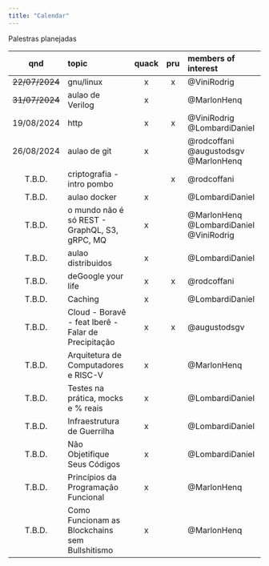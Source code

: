```yaml
---
title: "Calendar"
---
```


Palestras planejadas

|      qnd       | topic                                               | quack | pru | members of interest                     |
| :------------: | :-------------------------------------------------- | :---: | :-: | :-------------------------------------- |
| ~~22/07/2024~~ | gnu/linux                                           |   x   |  x  | @ViniRodrig                             |
| ~~31/07/2024~~ | aulao de Verilog                                    |   x   |     | @MarlonHenq                             |
|   19/08/2024   | http                                                |   x   |  x  | @ViniRodrig @LombardiDaniel             |
|   26/08/2024   | aulao de git                                        |   x   |     | @rodcoffani @augustodsgv @MarlonHenq    |
|     T.B.D.     | criptografia - intro pombo                          |       |  x  | @rodcoffani                             |
|     T.B.D.     | aulao docker                                        |   x   |     | @LombardiDaniel                         |
|     T.B.D.     | o mundo não é só REST - GraphQL, S3, gRPC, MQ       |   x   |     | @MarlonHenq @LombardiDaniel @ViniRodrig |
|     T.B.D.     | aulao distribuidos                                  |   x   |     | @LombardiDaniel                         |
|     T.B.D.     | deGoogle your life                                  |   x   |  x  | @rodcoffani                             |
|     T.B.D.     | Caching                                             |   x   |     | @LombardiDaniel                         |
|     T.B.D.     | Cloud - Boravê - feat Iberê - Falar de Precipitação |   x   |  x  | @augustodsgv                            |
|     T.B.D.     | Arquitetura de Computadores e RISC-V                |   x   |     | @MarlonHenq                             |
|     T.B.D.     | Testes na prática, mocks e % reais                  |   x   |     | @LombardiDaniel                         |
|     T.B.D.     | Infraestrutura de Guerrilha                         |   x   |     | @LombardiDaniel                         |
|     T.B.D.     | Não Objetifique Seus Códigos                        |   x   |     | @LombardiDaniel                         |
|     T.B.D.     | Princípios da Programação Funcional                 |   x   |     | @MarlonHenq                             |
|     T.B.D.     | Como Funcionam as Blockchains sem Bullshitismo      |   x   |     | @MarlonHenq                             |
